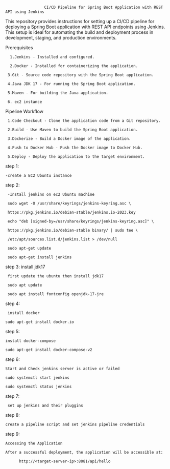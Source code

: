                     CI/CD Pipeline for Spring Boot Application with REST API using Jenkins

This repository provides instructions for setting up a CI/CD pipeline for deploying a Spring Boot application with REST API endpoints using Jenkins. This setup is ideal for automating the build and deployment process in development, staging, and production environments.


Prerequisites

      1.Jenkins - Installed and configured.

      2.Docker - Installed for containerizing the application.

     3.Git - Source code repository with the Spring Boot application.

     4.Java JDK 17 - For running the Spring Boot application.

     5.Maven - For building the Java application.

     6. ec2 instance


Pipeline Workflow

     1.Code Checkout - Clone the application code from a Git repository.

     2.Build - Use Maven to build the Spring Boot application.

     3.Dockerize - Build a Docker image of the application.

     4.Push to Docker Hub - Push the Docker image to Docker Hub.

     5.Deploy - Deploy the application to the target environment.


step 1:

    -create a EC2 Ubuntu instance


step 2:

     -Install jenkins on ec2 Ubuntu machine

     sudo wget -O /usr/share/keyrings/jenkins-keyring.asc \
  
     https://pkg.jenkins.io/debian-stable/jenkins.io-2023.key

     echo "deb [signed-by=/usr/share/keyrings/jenkins-keyring.asc]" \
 
     https://pkg.jenkins.io/debian-stable binary/ | sudo tee \
 
     /etc/apt/sources.list.d/jenkins.list > /dev/null

     sudo apt-get update

     sudo apt-get install jenkins



step 3:
     install jdk17

     first update the ubuntu then install jdk17

     sudo apt update

     sudo apt install fontconfig openjdk-17-jre


step 4:

     install docker

    sudo apt-get install docker.io


step 5:

    install docker-compose

    sudo apt-get install docker-compose-v2



step 6:

    Start and Check jenkins server is active or failed

    sudo systemctl start jenkins

    sudo systemctl status jenkins



step 7:

     set up jenkins and their pluggins


step 8:

    create a pipeline script and set jenkins pipeline credentials



step 9:

    Accessing the Application

    After a successful deployment, the application will be accessible at:

          http://<target-server-ip>:8081/api/hello










